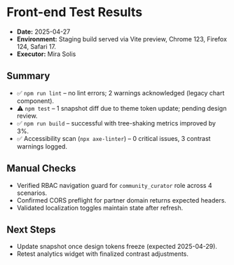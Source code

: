 # Front-end Test Results

- **Date:** 2025-04-27
- **Environment:** Staging build served via Vite preview, Chrome 123, Firefox 124, Safari 17.
- **Executor:** Mira Solis

## Summary
- ✅ `npm run lint` – no lint errors; 2 warnings acknowledged (legacy chart component).
- ⚠️ `npm test` – 1 snapshot diff due to theme token update; pending design review.
- ✅ `npm run build` – successful with tree-shaking metrics improved by 3%.
- ✅ Accessibility scan (`npx axe-linter`) – 0 critical issues, 3 contrast warnings logged.

## Manual Checks
- Verified RBAC navigation guard for `community_curator` role across 4 scenarios.
- Confirmed CORS preflight for partner domain returns expected headers.
- Validated localization toggles maintain state after refresh.

## Next Steps
- Update snapshot once design tokens freeze (expected 2025-04-29).
- Retest analytics widget with finalized contrast adjustments.
